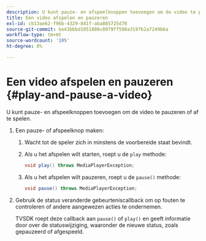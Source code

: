 ```yaml
---
description: U kunt pauze- en afspeelknoppen toevoegen om de video te pauzeren of af te spelen.
title: Een video afspelen en pauzeren
exl-id: cb13ae62-f96b-4329-841f-aba885725d70
source-git-commit: be43bbbd1051886c8979ff590a3197b2a7249b6a
workflow-type: tm+mt
source-wordcount: '105'
ht-degree: 0%

---
```


# Een video afspelen en pauzeren {#play-and-pause-a-video}

U kunt pauze- en afspeelknoppen toevoegen om de video te pauzeren of af te spelen.

1. Een pauze- of afspeelknop maken:
   1. Wacht tot de speler zich in minstens de voorbereide staat bevindt.
   1. Als u het afspelen wilt starten, roept u de `play` methode:

      ```java
      void play() throws MediaPlayerException;
      ```

   1. Als u het afspelen wilt pauzeren, roept u de `pause()` methode:

      ```java
      void pause() throws MediaPlayerException;
      ```

1. Gebruik de status veranderde gebeurteniscallback om op fouten te controleren of andere aangewezen acties te ondernemen.

   TVSDK roept deze callback aan `pause()` of `play()` en geeft informatie door over de statuswijziging, waaronder de nieuwe status, zoals gepauzeerd of afgespeeld.
